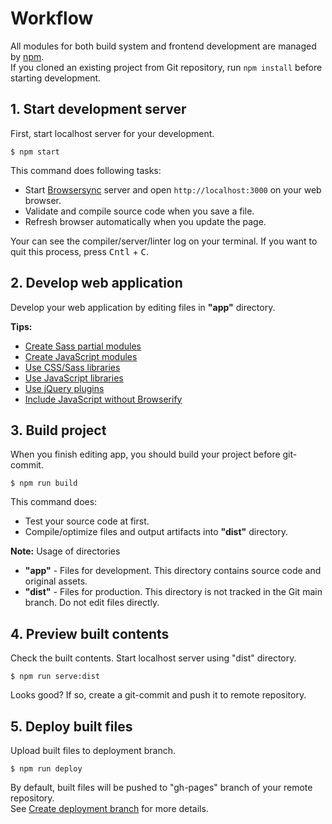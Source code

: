 # Workflow

All modules for both build system and frontend development are managed by [npm](https://www.npmjs.com/).  
If you cloned an existing project from Git repository, run `npm install` before starting development.

## 1. Start development server
First, start localhost server for your development.

```
$ npm start
```

This command does following tasks:

- Start [Browsersync](https://www.browsersync.io/) server and open `http://localhost:3000` on your web browser.
- Validate and compile source code when you save a file.
- Refresh browser automatically when you update the page.

Your can see the compiler/server/linter log on your terminal.
If you want to quit this process, press <kbd>Cntl</kbd> + <kbd>C</kbd>.

## 2. Develop web application
Develop your web application by editing files in **"app"** directory.

**Tips:**

- [Create Sass partial modules](sass-modules.md)
- [Create JavaScript modules](js-modules.md)
- [Use CSS/Sass libraries](css-libraries.md)
- [Use JavaScript libraries](js-libraries.md)
- [Use jQuery plugins](jquery-plugins.md)
- [Include JavaScript without Browserify](js-without-browserify.md)

## 3. Build project
When you finish editing app, you should build your project before git-commit.

```
$ npm run build
```

This command does:

- Test your source code at first.
- Compile/optimize files and output artifacts into **"dist"** directory.

**Note:** Usage of directories

- **"app"** - Files for development. This directory contains source code and original assets.
- **"dist"** - Files for production. This directory is not tracked in the Git main branch. Do not edit files directly.

## 4. Preview built contents
Check the built contents.
Start localhost server using "dist" directory.

```
$ npm run serve:dist
```

Looks good?
If so, create a git-commit and push it to remote repository.

## 5. Deploy built files
Upload built files to deployment branch.

```
$ npm run deploy
```

By default, built files will be pushed to "gh-pages" branch of your remote repository.  
See [Create deployment branch](deploy-branch.md) for more details.
